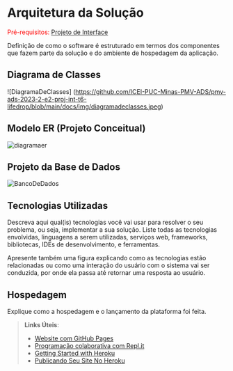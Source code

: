 # Arquitetura da Solução

<span style="color:red">Pré-requisitos: <a href="3-Projeto de Interface.md"> Projeto de Interface</a></span>

Definição de como o software é estruturado em termos dos componentes que fazem parte da solução e do ambiente de hospedagem da aplicação.

## Diagrama de Classes

![DiagramaDeClasses] (https://github.com/ICEI-PUC-Minas-PMV-ADS/pmv-ads-2023-2-e2-proj-int-t6-lifedrop/blob/main/docs/img/diagramadeclasses.jpeg)

## Modelo ER (Projeto Conceitual)

![diagramaer](https://github.com/ICEI-PUC-Minas-PMV-ADS/pmv-ads-2023-2-e2-proj-int-t6-lifedrop/assets/130505215/f4a2a0ec-d314-4b59-b59b-d10591e14257)


## Projeto da Base de Dados
![BancoDeDados](https://github.com/ICEI-PUC-Minas-PMV-ADS/pmv-ads-2023-2-e2-proj-int-t6-lifedrop/assets/128405733/33eb5837-b880-48db-b00b-ba4cbd0fa96a)




## Tecnologias Utilizadas

Descreva aqui qual(is) tecnologias você vai usar para resolver o seu problema, ou seja, implementar a sua solução. Liste todas as tecnologias envolvidas, linguagens a serem utilizadas, serviços web, frameworks, bibliotecas, IDEs de desenvolvimento, e ferramentas.

Apresente também uma figura explicando como as tecnologias estão relacionadas ou como uma interação do usuário com o sistema vai ser conduzida, por onde ela passa até retornar uma resposta ao usuário.

## Hospedagem

Explique como a hospedagem e o lançamento da plataforma foi feita.

> **Links Úteis**:
>
> - [Website com GitHub Pages](https://pages.github.com/)
> - [Programação colaborativa com Repl.it](https://repl.it/)
> - [Getting Started with Heroku](https://devcenter.heroku.com/start)
> - [Publicando Seu Site No Heroku](http://pythonclub.com.br/publicando-seu-hello-world-no-heroku.html)
